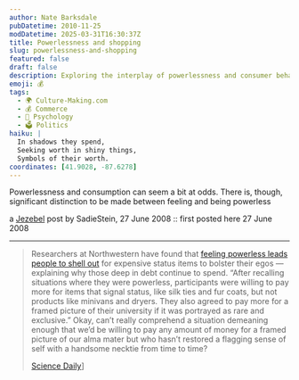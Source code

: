 ```yaml
---
author: Nate Barksdale
pubDatetime: 2010-11-25
modDatetime: 2025-03-31T16:30:37Z
title: Powerlessness and shopping
slug: powerlessness-and-shopping
featured: false
draft: false
description: Exploring the interplay of powerlessness and consumer behavior, this post discusses how feelings of inadequacy can drive excessive spending on status symbols.
emoji: 💰
tags:
  - 🌍 Culture-Making.com
  - 💰 Commerce
  - 🧠 Psychology
  - 🗳️ Politics
haiku: |
  In shadows they spend,  
  Seeking worth in shiny things,  
  Symbols of their worth.
coordinates: [41.9028, -87.6278]
---
```


Powerlessness and consumption can seem a bit at odds. There is, though, significant distinction to be made between feeling and being powerless

a [Jezebel](https://www.google.com/search?q=%22Jezebel%22%20feeds.gawker.com) post by SadieStein, 27 June 2008 :: first posted here 27 June 2008

---

> Researchers at Northwestern have found that [feeling powerless leads people to shell out](http://web.archive.org/web/20240108133536/https://www.sciencedaily.com/releases/2008/06/080625193859.htm) for expensive status items to bolster their egos — explaining why those deep in debt continue to spend. “After recalling situations where they were powerless, participants were willing to pay more for items that signal status, like silk ties and fur coats, but not products like minivans and dryers. They also agreed to pay more for a framed picture of their university if it was portrayed as rare and exclusive.” Okay, can’t really comprehend a situation demeaning enough that we’d be willing to pay any amount of money for a framed picture of our alma mater but who hasn’t restored a flagging sense of self with a handsome necktie from time to time?
>
> [Science Daily](http://web.archive.org/web/20240108133536/https://www.sciencedaily.com/releases/2008/06/080625193859.htm)]
